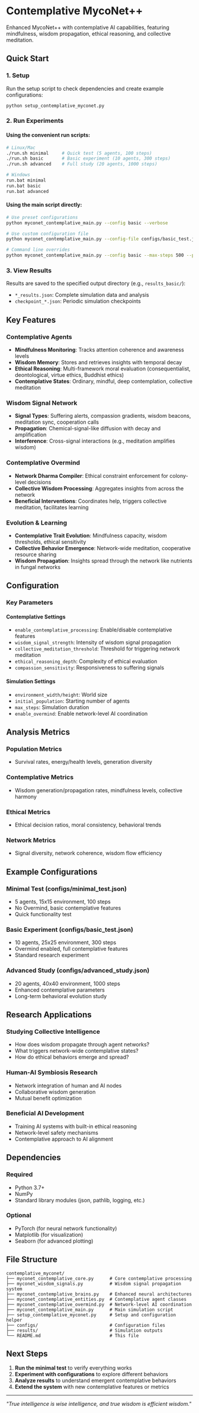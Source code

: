 # Contemplative MycoNet++

Enhanced MycoNet++ with contemplative AI capabilities, featuring mindfulness, wisdom propagation, ethical reasoning, and collective meditation.

## Quick Start

### 1. Setup
Run the setup script to check dependencies and create example configurations:
```bash
python setup_contemplative_myconet.py
```

### 2. Run Experiments

#### Using the convenient run scripts:
```bash
# Linux/Mac
./run.sh minimal     # Quick test (5 agents, 100 steps)
./run.sh basic       # Basic experiment (10 agents, 300 steps)
./run.sh advanced    # Full study (20 agents, 1000 steps)

# Windows
run.bat minimal
run.bat basic
run.bat advanced
```

#### Using the main script directly:
```bash
# Use preset configurations
python myconet_contemplative_main.py --config basic --verbose

# Use custom configuration file
python myconet_contemplative_main.py --config-file configs/basic_test.json --verbose

# Command line overrides
python myconet_contemplative_main.py --config basic --max-steps 500 --population 15
```

### 3. View Results
Results are saved to the specified output directory (e.g., `results_basic/`):
- `*_results.json`: Complete simulation data and analysis
- `checkpoint_*.json`: Periodic simulation checkpoints

## Key Features

### Contemplative Agents
- **Mindfulness Monitoring**: Tracks attention coherence and awareness levels
- **Wisdom Memory**: Stores and retrieves insights with temporal decay
- **Ethical Reasoning**: Multi-framework moral evaluation (consequentialist, deontological, virtue ethics, Buddhist ethics)
- **Contemplative States**: Ordinary, mindful, deep contemplation, collective meditation

### Wisdom Signal Network
- **Signal Types**: Suffering alerts, compassion gradients, wisdom beacons, meditation sync, cooperation calls
- **Propagation**: Chemical-signal-like diffusion with decay and amplification
- **Interference**: Cross-signal interactions (e.g., meditation amplifies wisdom)

### Contemplative Overmind
- **Network Dharma Compiler**: Ethical constraint enforcement for colony-level decisions
- **Collective Wisdom Processing**: Aggregates insights from across the network
- **Beneficial Interventions**: Coordinates help, triggers collective meditation, facilitates learning

### Evolution & Learning
- **Contemplative Trait Evolution**: Mindfulness capacity, wisdom thresholds, ethical sensitivity
- **Collective Behavior Emergence**: Network-wide meditation, cooperative resource sharing
- **Wisdom Propagation**: Insights spread through the network like nutrients in fungal networks

## Configuration

### Key Parameters

#### Contemplative Settings
- `enable_contemplative_processing`: Enable/disable contemplative features
- `wisdom_signal_strength`: Intensity of wisdom signal propagation
- `collective_meditation_threshold`: Threshold for triggering network meditation
- `ethical_reasoning_depth`: Complexity of ethical evaluation
- `compassion_sensitivity`: Responsiveness to suffering signals

#### Simulation Settings
- `environment_width/height`: World size
- `initial_population`: Starting number of agents
- `max_steps`: Simulation duration
- `enable_overmind`: Enable network-level AI coordination

## Analysis Metrics

### Population Metrics
- Survival rates, energy/health levels, generation diversity

### Contemplative Metrics
- Wisdom generation/propagation rates, mindfulness levels, collective harmony

### Ethical Metrics
- Ethical decision ratios, moral consistency, behavioral trends

### Network Metrics
- Signal diversity, network coherence, wisdom flow efficiency

## Example Configurations

### Minimal Test (configs/minimal_test.json)
- 5 agents, 15x15 environment, 100 steps
- No Overmind, basic contemplative features
- Quick functionality test

### Basic Experiment (configs/basic_test.json)
- 10 agents, 25x25 environment, 300 steps
- Overmind enabled, full contemplative features
- Standard research experiment

### Advanced Study (configs/advanced_study.json)
- 20 agents, 40x40 environment, 1000 steps
- Enhanced contemplative parameters
- Long-term behavioral evolution study

## Research Applications

### Studying Collective Intelligence
- How does wisdom propagate through agent networks?
- What triggers network-wide contemplative states?
- How do ethical behaviors emerge and spread?

### Human-AI Symbiosis Research
- Network integration of human and AI nodes
- Collaborative wisdom generation
- Mutual benefit optimization

### Beneficial AI Development
- Training AI systems with built-in ethical reasoning
- Network-level safety mechanisms
- Contemplative approach to AI alignment

## Dependencies

### Required
- Python 3.7+
- NumPy
- Standard library modules (json, pathlib, logging, etc.)

### Optional
- PyTorch (for neural network functionality)
- Matplotlib (for visualization)
- Seaborn (for advanced plotting)

## File Structure

```
contemplative_myconet/
├── myconet_contemplative_core.py      # Core contemplative processing
├── myconet_wisdom_signals.py          # Wisdom signal propagation system
├── myconet_contemplative_brains.py    # Enhanced neural architectures
├── myconet_contemplative_entities.py  # Contemplative agent classes
├── myconet_contemplative_overmind.py  # Network-level AI coordination
├── myconet_contemplative_main.py      # Main simulation script
├── setup_contemplative_myconet.py     # Setup and configuration helper
├── configs/                           # Configuration files
├── results/                           # Simulation outputs
└── README.md                          # This file
```

## Next Steps

1. **Run the minimal test** to verify everything works
2. **Experiment with configurations** to explore different behaviors
3. **Analyze results** to understand emergent contemplative behaviors
4. **Extend the system** with new contemplative features or metrics

---

*"True intelligence is wise intelligence, and true wisdom is efficient wisdom."*
